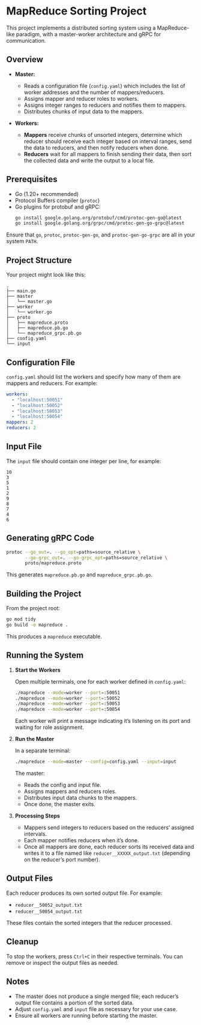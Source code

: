 # MapReduce Sorting Project

This project implements a distributed sorting system using a MapReduce-like paradigm, with a master-worker architecture and gRPC for communication.

## Overview

- **Master:**
    - Reads a configuration file (`config.yaml`) which includes the list of worker addresses and the number of mappers/reducers.
    - Assigns mapper and reducer roles to workers.
    - Assigns integer ranges to reducers and notifies them to mappers.
    - Distributes chunks of input data to the mappers.

- **Workers:**
    - **Mappers** receive chunks of unsorted integers, determine which reducer should receive each integer based on interval ranges, send the data to reducers, and then notify reducers when done.
    - **Reducers** wait for all mappers to finish sending their data, then sort the collected data and write the output to a local file.

## Prerequisites

- Go (1.20+ recommended)
- Protocol Buffers compiler (`protoc`)
- Go plugins for protobuf and gRPC:
  ```bash
  go install google.golang.org/protobuf/cmd/protoc-gen-go@latest
  go install google.golang.org/grpc/cmd/protoc-gen-go-grpc@latest


Ensure that `go`, `protoc`, `protoc-gen-go`, and `protoc-gen-go-grpc` are all in your system `PATH`.

## Project Structure

Your project might look like this:
```
.
├── main.go
├── master
│   └── master.go
├── worker
│   └── worker.go
├── proto
│   ├── mapreduce.proto
│   ├── mapreduce.pb.go
│   └── mapreduce_grpc.pb.go
├── config.yaml
└── input
```

## Configuration File

`config.yaml` should list the workers and specify how many of them are mappers and reducers. For example:
```yaml
workers:
  - "localhost:50051"
  - "localhost:50052"
  - "localhost:50053"
  - "localhost:50054"
mappers: 2
reducers: 2
```

## Input File

The `input` file should contain one integer per line, for example:
```
10
3
5
1
2
9
8
7
4
6
```

## Generating gRPC Code

```bash
protoc --go_out=. --go_opt=paths=source_relative \
       --go-grpc_out=. --go-grpc_opt=paths=source_relative \
       proto/mapreduce.proto
```
This generates `mapreduce.pb.go` and `mapreduce_grpc.pb.go`.

## Building the Project

From the project root:
```bash
go mod tidy
go build -o mapreduce .
```

This produces a `mapreduce` executable.

## Running the System

1. **Start the Workers**

   Open multiple terminals, one for each worker defined in `config.yaml`:
   ```bash
   ./mapreduce --mode=worker --port=:50051
   ./mapreduce --mode=worker --port=:50052
   ./mapreduce --mode=worker --port=:50053
   ./mapreduce --mode=worker --port=:50054
   ```

   Each worker will print a message indicating it’s listening on its port and waiting for role assignment.

2. **Run the Master**

   In a separate terminal:
   ```bash
   ./mapreduce --mode=master --config=config.yaml --input=input
   ```

   The master:
    - Reads the config and input file.
    - Assigns mappers and reducers roles.
    - Distributes input data chunks to the mappers.
    - Once done, the master exits.

3. **Processing Steps**
    - Mappers send integers to reducers based on the reducers’ assigned intervals.
    - Each mapper notifies reducers when it’s done.
    - Once all mappers are done, each reducer sorts its received data and writes it to a file named like `reducer__XXXXX_output.txt` (depending on the reducer’s port number).

## Output Files

Each reducer produces its own sorted output file. For example:
- `reducer__50052_output.txt`
- `reducer__50054_output.txt`

These files contain the sorted integers that the reducer processed.

## Cleanup

To stop the workers, press `Ctrl+C` in their respective terminals. You can remove or inspect the output files as needed.

## Notes

- The master does not produce a single merged file; each reducer’s output file contains a portion of the sorted data.
- Adjust `config.yaml` and `input` file as necessary for your use case.
- Ensure all workers are running before starting the master.